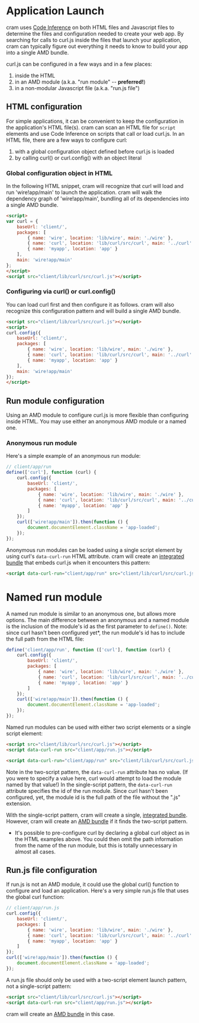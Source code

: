 # Application Launch

cram uses [Code Inference](concepts.md#code-inference) on both HTML files and
Javascript files to determine the files and configuration needed to create
your web app.  By searching for calls to curl.js inside the files that launch
your application, cram can typically figure out everything it needs to know
to build your app into a single AMD bundle.

curl.js can be configured in a few ways and in a few places:
1. inside the HTML
1. in an AMD module (a.k.a. "run module" -- **preferred!**)
1. in a non-modular Javascript file (a.k.a. "run.js file")

## HTML configuration

For simple applications, it can be convenient to keep the configuration in the
application's HTML file(s).  cram can scan an HTML file for `script` elements
and use Code Inference on scripts that call or load curl.js.  In an HTML file,
there are a few ways to configure curl:

1. with a global configuration object defined before curl.js is loaded
1. by calling curl() or curl.config() with an object literal

### Global configuration object in HTML

In the following HTML snippet, cram will recognize that curl will load and
run 'wire!app/main' to launch the application.  cram will walk the dependency
graph of 'wire!app/main', bundling all of its dependencies into a single
AMD bundle.

```html
<script>
var curl = {
	baseUrl: 'client/',
	packages: [
		{ name: 'wire', location: 'lib/wire', main: './wire' },
		{ name: 'curl', location: 'lib/curl/src/curl', main: '../curl' },
		{ name: 'myapp', location: 'app' }
	],
	main: 'wire!app/main'
};
</script>
<script src="client/lib/curl/src/curl.js"></script>
```

### Configuring via curl() or curl.config()

You can load curl first and then configure it as follows. cram will also
recognize this configuration pattern and will build a single AMD bundle.

```html
<script src="client/lib/curl/src/curl.js"></script>
<script>
curl.config({
	baseUrl: 'client/',
	packages: [
		{ name: 'wire', location: 'lib/wire', main: './wire' },
		{ name: 'curl', location: 'lib/curl/src/curl', main: '../curl' },
		{ name: 'myapp', location: 'app' }
	],
	main: 'wire!app/main'
});
</script>
```

## Run module configuration

Using an AMD module to configure curl.js is more flexible than configuring
inside HTML.  You may use either an anonymous AMD module or a named one.

### Anonymous run module

Here's a simple example of an anonymous run module:

```js
// client/app/run
define(['curl'], function (curl) {
	curl.config({
		baseUrl: 'client/',
		packages: [
			{ name: 'wire', location: 'lib/wire', main: './wire' },
			{ name: 'curl', location: 'lib/curl/src/curl', main: '../curl' },
			{ name: 'myapp', location: 'app' }
		]
	});
	curl(['wire!app/main']).then(function () {
		document.documentElement.className = 'app-loaded';
	});
});
```

Anonymous run modules can be loaded using a single script element by using
curl's `data-curl-run` HTML attribute.  cram will create an
[integrated bundle](#integrated-bundles) that embeds curl.js when it
encounters this pattern:

```html
<script data-curl-run="client/app/run" src="client/lib/curl/src/curl.js"></script>
```

# Named run module

A named run module is similar to an anonymous one, but allows more options.
The main difference between an anonymous and a named module is the inclusion
of the module's id as the first parameter to `define()`.  Note: since
curl hasn't been configured yet*, the run module's id has to include the full
path from the HTML file:

```js
define('client/app/run', function (['curl'], function (curl) {
	curl.config({
		baseUrl: 'client/',
		packages: [
			{ name: 'wire', location: 'lib/wire', main: './wire' },
			{ name: 'curl', location: 'lib/curl/src/curl', main: '../curl' },
			{ name: 'myapp', location: 'app' }
		]
	});
	curl(['wire!app/main']).then(function () {
		document.documentElement.className = 'app-loaded';
	});
});
```

Named run modules can be used with either two script elements or a single script
element:

```html
<script src="client/lib/curl/src/curl.js"></script>
<script data-curl-run src="client/app/run.js"></script>
```

```html
<script data-curl-run="client/app/run" src="client/lib/curl/src/curl.js"></script>
```

Note in the two-script pattern, the `data-curl-run` attribute has no value.
(If you were to specify a value here, curl would attempt to load the module
named by that value!)  In the single-script pattern, the `data-curl-run`
attribute specifies the id of the run module.  Since curl hasn't been
configured, yet, the module id is the full path of the file without the ".js"
extension.

With the single-script pattern, cram will create a single,
[integrated bundle](#integrated-bundles).  However, cram will create an
[AMD bundle](#amd-bundles) if it finds the two-script pattern.

* It's possible to pre-configure curl by declaring a global curl object
as in the HTML examples above.  You could then omit the path information
from the name of the run module, but this is totally unnecessary in almost
all cases.

## Run.js file configuration

If run.js is not an AMD module, it could use the global curl() function to
configure and load an application.  Here's a very simple run.js file that
uses the global curl function:

```js
// client/app/run.js
curl.config({
	baseUrl: 'client/',
	packages: [
		{ name: 'wire', location: 'lib/wire', main: './wire' },
		{ name: 'curl', location: 'lib/curl/src/curl', main: '../curl' },
		{ name: 'myapp', location: 'app' }
	]
});
curl(['wire!app/main']).then(function () {
	document.documentElement.className = 'app-loaded';
});
```

A run.js file should only be used with a two-script element launch pattern,
not a single-script pattern:

```html
<script src="client/lib/curl/src/curl.js"></script>
<script data-curl-run src="client/app/run.js"></script>
```

cram will create an [AMD bundle](#amd-bundles) in this case.
